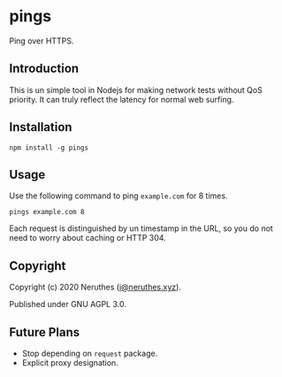 # pings

Ping over HTTPS.

## Introduction

This is un simple tool in Nodejs for making network tests without QoS priority. It can truly reflect the latency for normal web surfing.

## Installation

```
npm install -g pings
```

## Usage

Use the following command to ping `example.com` for 8 times.

```
pings example.com 8
```

Each request is distinguished by un timestamp in the URL, so you do not need to worry about caching or HTTP 304.

## Copyright

Copyright (c) 2020 Neruthes (i@neruthes.xyz).

Published under GNU AGPL 3.0.

## Future Plans

- Stop depending on `request` package.
- Explicit proxy designation.
